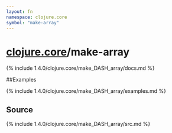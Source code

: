 ```yaml
---
layout: fn
namespace: clojure.core
symbol: "make-array"
---
```


# [clojure.core](../)/make-array

{% include 1.4.0/clojure.core/make_DASH_array/docs.md %}

##Examples

{% include 1.4.0/clojure.core/make_DASH_array/examples.md %}
## Source
{% include 1.4.0/clojure.core/make_DASH_array/src.md %}

